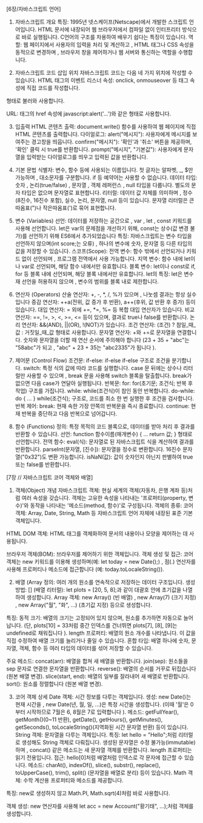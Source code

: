 [6장/자바스크립트 언어]
1. 자바스크립트 개요
특징: 1995년 넷스케이프(Netscape)에서 개발한 스크립트 언어입니다. HTML 문서에 내장되어 웹 브라우저에서 컴파일 없이 인터프리터 방식으로 바로 실행됩니다. C언어의 구조를 차용하여 배우기 쉽다는 특징이 있습니다.
역할: 웹 페이지에서 사용자의 입력을 처리 및 계산하고 , HTML 태그나 CSS 속성을 동적으로 변경하며 , 브라우저 창을 제어하거나 웹 서버와 통신하는 역할을 수행합니다.

2. 자바스크립트 코드 삽입 위치 자바스크립트 코드는 다음 네 가지 위치에 작성할 수 있습니다.
HTML 태그의 이벤트 리스너 속성: onclick, onmouseover 등 태그 속성에 직접 코드를 작성합니다.
<script> 태그: <head>나 <body> 태그 내부에 <script> 태그를 위치시킬 수 있습니다.
외부 자바스크립트 파일: .js 확장자로 코드를 저장하고 , <script src="파일이름.js"></script> 형태로 불러와 사용합니다.
URL: <a> 태그의 href 속성에 javascript:alert('...')와 같은 형태로 사용합니다.

3. 입출력
HTML 콘텐츠 출력: document.write() 함수를 사용하여 웹 페이지에 직접 HTML 콘텐츠를 출력합니다.
다이얼로그:
alert("메시지"): 사용자에게 메시지를 보여주는 경고창을 띄웁니다.
confirm("메시지"): '확인'과 '취소' 버튼을 제공하며, '확인' 클릭 시 true를 반환합니다.
prompt("메시지", "기본값"): 사용자에게 문자열을 입력받는 다이얼로그를 띄우고 입력된 값을 반환합니다.

4. 기본 문법
식별자: 변수, 함수 등에 사용되는 이름입니다. 첫 글자는 알파벳, _, $만 가능하며 , 대소문자를 구분합니다. if 등 예약어는 사용할 수 없습니다.
데이터 타입: 숫자 , 논리(true/false) , 문자열 , 객체 레퍼런스 , null  타입을 다룹니다. 별도의 문자 타입은 없으며 문자열로 표현합니다.
리터럴: 데이터 값 자체를 의미하며 , 정수(8진수, 16진수 포함), 실수, 논리, 문자열, null 등이 있습니다. 문자열 리터럴은 큰따옴표(")나 작은따옴표(')로 묶어 표현합니다.

5. 변수 (Variables)
선언: 데이터를 저장하는 공간으로 , var , let , const  키워드를 사용해 선언합니다. let은 var의 문제점을 개선하기 위해, const는 상수(값 변경 불가)를 선언하기 위해 ES6에서 추가되었습니다
특징: 자바스크립트는 변수 타입을 선언하지 않으며(int score;는 오류) , 하나의 변수에 숫자, 문자열 등 다른 타입의 값을 저장할 수 있습니다.
스코프(Scope):
전역 변수: 함수 밖에서 선언되거나 키워드 없이 선언되며 , 프로그램 전역에서 사용 가능합니다.
지역 변수: 함수 내에 let이나 var로 선언되며, 해당 함수 내에서만 유효합니다.
블록 변수: let이나 const로 if, for 등 블록 내에 선언되며, 해당 블록 내에서만 유효합니다.
let의 특징: let은 변수 재 선언을 허용하지 않으며 , 변수의 범위를 블록 내로 제한합니다.

6. 연산자 (Operators)
산술 연산자: +, -, *, /, %가 있으며 , 나눗셈 결과는 항상 실수입니다
증감 연산자: ++a(전위, 값 증가 후 반환), a++(후위, 값 반환 후 증가) 등이 있습니다.
대입 연산자: = 외에 +=, *=, %= 등 복합 대입 연산자가 있습니다.
비교 연산자: ==, !=, >, <, >=, <= 등이 있으며, 결과로 true나 false를 반환합니다.
논리 연산자: &&(AND), ||(OR), !(NOT)가 있습니다.
조건 연산자: (조건) ? 참일_때_값 : 거짓일_때_값 형태로 사용합니다.
문자열 연산자: +와 +=로 문자열을 연결합니다. 숫자와 문자열을 더할 때 연산 순서에 주의해야 합니다 (23 + 35 + "abc"는 "58abc"가 되고 , "abc" + 23 + 35는 "abc2335"가 됩니다 ).

7. 제어문 (Control Flow)
조건문:
if-else: if-else if-else 구조로 조건을 분기합니다.
switch: 특정 식의 값에 따라 코드를 실행합니다. case 문 뒤에는 상수나 리터럴만 사용할 수 있으며 , break 문을 사용해 switch 블록을 탈출합니다. break가 없으면 다음 case가 연달아 실행됩니다.
반복문:
for: for(초기문; 조건식; 반복 후 작업) 구조를 가집니다.
while: while(조건식)이 참인 동안 반복합니다.
do-while: do { ... } while(조건식); 구조로, 코드를 최소 한 번 실행한 후 조건을 검사합니다.
반복 제어:
break: 현재 속한 가장 안쪽의 반복문을 즉시 종료합니다.
continue: 현재 반복을 중단하고 다음 반복으로 넘어갑니다.

9. 함수 (Functions)
정의: 특정 목적의 코드 블록으로, 데이터를 받아 처리 후 결과를 반환할 수 있습니다.
선언: function 함수이름(매개변수) { ... return 값; } 형태로 선언합니다.
전역 함수:
eval(식): 문자열로 된 자바스크립트 식을 계산하여 결과를 반환합니다.
parseInt(문자열, [진수]): 문자열을 정수로 변환합니다. 16진수 문자열("0x32")도 변환 가능합니다.
isNaN(값): 값이 숫자인지 아닌지 판별하여 true 또는 false를 반환합니다.

[7장 // 자바스크립트 코어 객체와 배열]
1. 객체(Object) 개념
자바스크립트 객체: 현실 세계의 객체(자동차, 은행 계좌 등)처럼  여러 속성을 갖습니다. 객체는 고유한 속성을 나타내는 '프로퍼티(property, 변수)'와 동작을 나타내는 '메소드(method, 함수)'로 구성됩니다.
객체의 종류:
코어 객체: Array, Date, String, Math 등 자바스크립트 언어 자체에 내장된 표준 기본 객체입니다.

HTML DOM 객체: HTML 태그를 객체화하여 문서의 내용이나 모양을 제어하는 데 사용됩니다.


브라우저 객체(BOM): 브라우저를 제어하기 위한 객체입니다.
객체 생성 및 접근: 코어 객체는 new 키워드를 이용해 생성하며(예: let today = new Date();) , 점(.) 연산자를 사용해 프로퍼티나 메소드에 접근합니다 (예: today.toLocaleString()).

2. 배열 (Array
정의: 여러 개의 원소를 연속적으로 저장하는 데이터 구조입니다.
생성 방법:
[] (배열 리터럴): let plots = [20, 5, 8];과 같이 대괄호 안에 초기값을 나열하여 생성합니다.
Array 객체: new Array() (빈 배열) , new Array(7) (크기 지정) , new Array("월", "화", ...) (초기값 지정)  등으로 생성합니다.

특징:
동적 크기: 배열의 크기는 고정되어 있지 않으며, 원소를 추가하면 자동으로 늘어납니다. (단, plots[10] = 33처럼 중간 인덱스를 건너뛰면 plots[7], [8], [9]는 undefined로 채워집니다 ).
length 프로퍼티: 배열의 원소 개수를 나타냅니다. 이 값을 직접 수정하여 배열 크기를 늘리거나 줄일 수 있습니다.
혼합 타입: 배열 하나에 숫자, 문자열, 객체, 함수 등 여러 타입의 데이터를 섞어 저장할 수 있습니다.

주요 메소드:
concat(arr): 배열을 합쳐 새 배열을 반환합니다.
join(sep): 원소들을 sep 문자로 연결한 문자열을 반환합니다.
reverse(): 배열의 순서를 거꾸로 뒤집습니다 (원본 배열 변경).
slice(start, end): 배열의 일부를 잘라내어 새 배열로 반환합니다.
sort(): 원소를 정렬합니다 (원본 배열 변경).

3. 코어 객체 상세
Date 객체: 시간 정보를 다루는 객체입니다.
생성: new Date()는 현재 시간을 , new Date(년, 월, 일, ...)은 특정 시간을 생성합니다. (이때 '월'은 0부터 시작하므로 7월은 6, 8월은 7로 입력합니다 ).
메소드: getFullYear(), getMonth()(0~11 반환), getDate(), getHours(), getMinutes(), getSeconds(), toLocaleString()(지역화된 시간 문자열 반환) 등이 있습니다.
String 객체: 문자열을 다루는 객체입니다.
특징: let hello = "Hello";처럼 리터럴로 생성해도 String 객체로 다뤄집니다. 생성된 문자열은 수정 불가능(immutable)하며 , concat() 같은 메소드는 새 문자열 객체를 반환합니다. length 프로퍼티는 읽기 전용입니다.
접근: hello[0]처럼 배열처럼 인덱스로 각 문자에 접근할 수 있습니다.
메소드: charAt(), indexOf(), slice(), substr(), replace(), toUpperCase(), trim(), split() (문자열을 배열로 분리) 등이 있습니다.
Math 객체: 수학 계산용 프로퍼티와 메소드를 제공합니다.

특징: new로 생성하지 않고 Math.PI, Math.sqrt(4)처럼 바로 사용합니다.




객체 생성: new 연산자를 사용해 let acc = new Account("황기태", ...);처럼 객체를 생성합니다.
